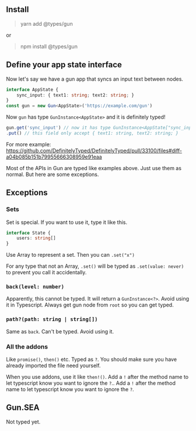 ## Install
> yarn add @types/gun

or

> npm install @types/gun

## Define your app state interface

Now let's say we have a gun app that syncs an input text between nodes.

```typescript
interface AppState {
    sync_input: { text1: string; text2: string; }
}
const gun = new Gun<AppState>('https://example.com/gun')
```

Now `gun` has type `GunInstance<AppState>` and it is definitely typed!

```typescript
gun.get('sync_input') // now it has type GunInstance<AppState["sync_input"]>
.put() // this field only accept { text1: string, text2: string; }
```
For more example: https://github.com/DefinitelyTyped/DefinitelyTyped/pull/33100/files#diff-a04b085b151b79955666308959e91eaa

Most of the APIs in Gun are typed like examples above. Just use them as normal. But here are some exceptions.

## Exceptions

### Sets
Set is special. If you want to use it, type it like this.
```typescript
interface State {
    users: string[]
}
```
Use Array to represent a set. Then you can `.set("x")`

For any type that not an Array, `.set()` will be typed as `.set(value: never)` to prevent you call it accidentally.

### `back(level: number)`
Apparently, this cannot be typed. It will return a `GunInstance<?>`. Avoid using it in Typescript. Always get gun node from `root` so you can get typed.

### `path?(path: string | string[])`
Same as `back`. Can't be typed. Avoid using it.

### All the addons
Like `promise()`, `then()` etc. Typed as `?`. You should make sure you have already imported the file need yourself.

When you use addons, use it like `then!()`. Add a `!` after the method name to let typescript know you want to ignore the `?`.. Add a `!` after the method name to let typescript know you want to ignore the `?`.

## Gun.SEA

Not typed yet.